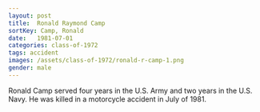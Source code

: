 ```yaml
---
layout: post
title:  Ronald Raymond Camp
sortKey: Camp, Ronald
date:   1981-07-01
categories: class-of-1972
tags: accident
images: /assets/class-of-1972/ronald-r-camp-1.png
gender: male
---
```

Ronald Camp served four years in the U.S. Army and two years in the U.S. Navy. He was killed in a motorcycle accident in July of 1981.

